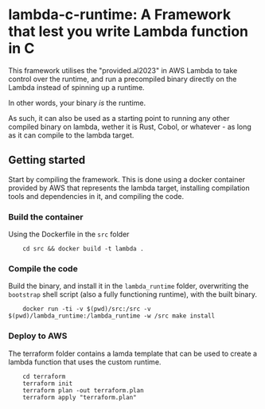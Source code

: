 # lambda-c-runtime: A Framework that lest you write Lambda function in C

This framework utilises the "provided.al2023" in AWS Lambda to take control over the runtime, and run a precompiled binary directly on the Lambda instead of spinning up a runtime.

In other words, your binary _is_ the runtime.

As such, it can also be used as a starting point to running any other compiled binary on lambda, wether it is Rust, Cobol, or whatever - as long as it can compile to the lambda target.

## Getting started

Start by compiling the framework. This is done using a docker container provided by AWS that represents the lambda target, installing compilation tools and dependencies in it, and compiling the code.

### Build the container

Using the Dockerfile in the `src` folder

```
    cd src && docker build -t lambda .
```

### Compile the code

Build the binary, and install it in the `lambda_runtime` folder, overwriting the `bootstrap` shell script (also a fully functioning runtime), with the built binary.

```
    docker run -ti -v $(pwd)/src:/src -v $(pwd)/lambda_runtime:/lambda_runtime -w /src make install
```

### Deploy to AWS

The terraform folder contains a lamda template that can be used to create a lambda function that uses the custom runtime.

```
    cd terraform
    terraform init
    terraform plan -out terraform.plan
    terraform apply "terraform.plan"
```
